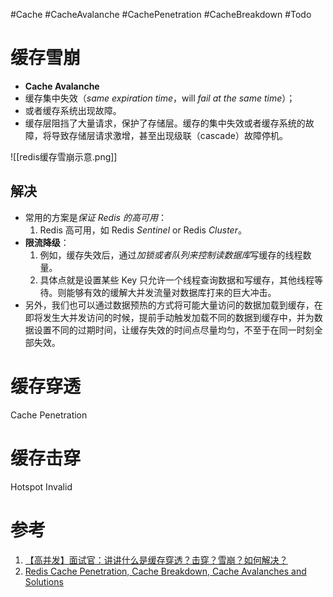 #Cache #CacheAvalanche #CachePenetration #CacheBreakdown #Todo 

# 缓存雪崩
- **Cache Avalanche**
- 缓存集中失效（*same expiration time*，will *fail at the same time*）；
- 或者缓存系统出现故障。
- 缓存层阻挡了大量请求，保护了存储层。缓存的集中失效或者缓存系统的故障，将导致存储层请求激增，甚至出现级联（cascade）故障停机。

![[redis缓存雪崩示意.png]]


## 解决

- 常用的方案是*保证 Redis 的高可用*：
	1.  Redis 高可用，如 Redis *Sentinel* or Redis *Cluster*。
- **限流降级**：
	1. 例如，缓存失效后，通过*加锁或者队列来控制读数据库*写缓存的线程数量。
	2. 具体点就是设置某些 Key 只允许一个线程查询数据和写缓存，其他线程等待。则能够有效的缓解大并发流量对数据库打来的巨大冲击。
- 另外，我们也可以通过数据预热的方式将可能大量访问的数据加载到缓存，在即将发生大并发访问的时候，提前手动触发加载不同的数据到缓存中，并为数据设置不同的过期时间，让缓存失效的时间点尽量均匀，不至于在同一时刻全部失效。

# 缓存穿透
Cache Penetration


# 缓存击穿
Hotspot Invalid



# 参考
1. [【高并发】面试官：讲讲什么是缓存穿透？击穿？雪崩？如何解决？](https://xie.infoq.cn/article/39495c2d568aca1d6db5c9c50)
2. [Redis Cache Penetration, Cache Breakdown, Cache Avalanches and Solutions](https://www.fatalerrors.org/a/redis-cache-penetration-cache-breakdown-cache-avalanches-and-solutions.html)